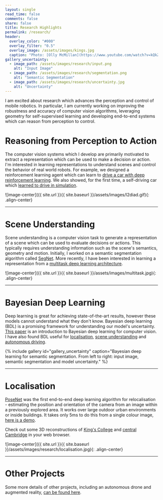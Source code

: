 ```yaml
---
layout: single
read_time: false
comments: false
share: false
title: Research Highlights
permalink: /research/
header:
  overlay_color: "#000"
  overlay_filter: "0.5"
  overlay_image: /assets/images/kings.jpg
  caption: "Photo: [Olly McMillan](https://www.youtube.com/watch?v=kQkZeXHfgwA&t=1s)"
gallery_uncertainty:
  - image_path: /assets/images/research/input.png
    alt: "Input Image"
  - image_path: /assets/images/research/segmentation.png
    alt: "Semantic Segmentation"
  - image_path: /assets/images/research/uncertainty.jpg
    alt: "Uncertainty"
---
```


I am excited about research which advances the perception and control of mobile robotics.
In particular, I am currently working on improving the robustness and accuracy of computer vision algorithms, leveraging geometry for self-supervised learning and developing end-to-end systems which can reason from perception to control.

# Reasoning from Perception to Action

The computer vision systems which I develop are primarily motivated to extract a representation which can be used to make a decision or action.
I'm interested in learning representations to understand scenes and control the behavior of real world robots.
For example, we designed a reinforcement learning agent which can learn to [drive a car with deep reinforcement learning](https://wayve.ai/blog/learning-to-drive-in-a-day-with-reinforcement-learning).
We also showed, for the first time, a self-driving car which [learned to drive in simulation](https://wayve.ai/blog/sim2real).

![image-center]({{ site.url }}{{ site.baseurl }}/assets/images/l2diad.gif){: .align-center}

---

# Scene Understanding

Scene understanding is a computer vision task to generate a representation of a scene which can be used to evaluate decisions or actions.
This typically requires understanding information such as the scene's semantics, geometry and motion.
Initially, I worked on a semantic segmentation algorithm called [SegNet](http://mi.eng.cam.ac.uk/projects/segnet/).
More recently, I have been interested in learning a representation from a [multitask deep learning architecture](https://arxiv.org/pdf/1705.07115.pdf).

![image-center]({{ site.url }}{{ site.baseurl }}/assets/images/multitask.jpg){: .align-center}

---

# Bayesian Deep Learning

Deep learning is great for achieving state-of-the-art results, however these models cannot understand what they don't know.
Bayesian deep learning (BDL) is a promising framework for understanding our model's uncertainty.
[This paper](https://arxiv.org/pdf/1703.04977.pdf) is an introduction to Bayesian deep learning for computer vision. 
I have also found BDL useful for [localisation](http://arxiv.org/abs/1509.05909), [scene understanding](http://arxiv.org/abs/1511.02680) and [autonomous driving](https://www.ijcai.org/proceedings/2017/0661.pdf).

{% include gallery id="gallery_uncertainty" caption="Bayesian deep learning for semantic segmentation. From left to right: input image, semantic segmentation and model uncertainty." %}

---

# Localisation

[PoseNet](http://www.cv-foundation.org/openaccess/content_iccv_2015/papers/Kendall_PoseNet_A_Convolutional_ICCV_2015_paper.pdf) was the first end-to-end deep learning algorithm for relocalisation - 
estimating the position and orientation of the camera from an image within a previously explored area. 
It works over large outdoor urban environments or inside buildings. 
It takes only 5ms to do this from a single colour image, [here is a demo](http://mi.eng.cam.ac.uk/projects/relocalisation/).

Check out some 3D reconstructions of [King's College](http://mi.eng.cam.ac.uk/~agk34/map.html) and [central Cambridge](http://mi.eng.cam.ac.uk/~agk34/viewer.html) in your web browser.

![image-center]({{ site.url }}{{ site.baseurl }}/assets/images/research/localisation.jpg){: .align-center}

---

# Other Projects

Some more details of other projects, including an autonomous drone and augmented reality, [can be found here](/other_projects/).
